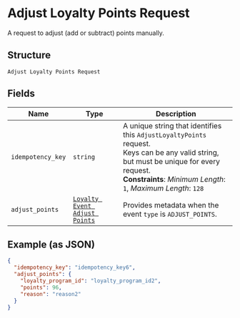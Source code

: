 
# Adjust Loyalty Points Request

A request to adjust (add or subtract) points manually.

## Structure

`Adjust Loyalty Points Request`

## Fields

| Name | Type | Description |
|  --- | --- | --- |
| `idempotency_key` | `string` | A unique string that identifies this `AdjustLoyaltyPoints` request.<br>Keys can be any valid string, but must be unique for every request.<br>**Constraints**: *Minimum Length*: `1`, *Maximum Length*: `128` |
| `adjust_points` | [`Loyalty Event Adjust Points`](/doc/models/loyalty-event-adjust-points.md) | Provides metadata when the event `type` is `ADJUST_POINTS`. |

## Example (as JSON)

```json
{
  "idempotency_key": "idempotency_key6",
  "adjust_points": {
    "loyalty_program_id": "loyalty_program_id2",
    "points": 96,
    "reason": "reason2"
  }
}
```


